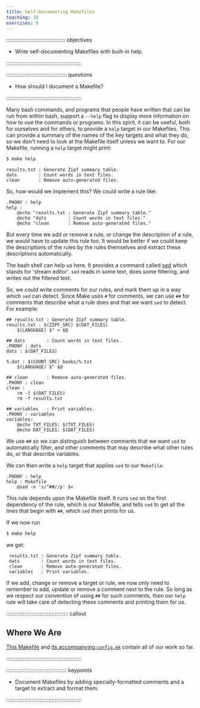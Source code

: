 ```yaml
---
title: Self-Documenting Makefiles
teaching: 10
exercises: 0
---
```


::::::::::::::::::::::::::::::::::::::: objectives

- Write self-documenting Makefiles with built-in help.

::::::::::::::::::::::::::::::::::::::::::::::::::

:::::::::::::::::::::::::::::::::::::::: questions

- How should I document a Makefile?

::::::::::::::::::::::::::::::::::::::::::::::::::

Many bash commands, and programs that people have written that can be
run from within bash, support a `--help` flag to display more
information on how to use the commands or programs. In this spirit, it
can be useful, both for ourselves and for others, to provide a `help`
target in our Makefiles. This can provide a summary of the names of
the key targets and what they do, so we don't need to look at the
Makefile itself unless we want to. For our Makefile, running a `help`
target might print:

```bash
$ make help
```

```output
results.txt : Generate Zipf summary table.
dats        : Count words in text files.
clean       : Remove auto-generated files.
```

So, how would we implement this? We could write a rule like:

```make
.PHONY : help
help :
	@echo "results.txt : Generate Zipf summary table."
	@echo "dats        : Count words in text files."
	@echo "clean       : Remove auto-generated files."
```

But every time we add or remove a rule, or change the description of a
rule, we would have to update this rule too. It would be better if we
could keep the descriptions of the rules by the rules themselves and
extract these descriptions automatically.

The bash shell can help us here. It provides a command called
[sed][sed-docs] which stands for 'stream editor'. `sed` reads in some
text, does some filtering, and writes out the filtered text.

So, we could write comments for our rules, and mark them up in a way
which `sed` can detect. Since Make uses `#` for comments, we can use
`##` for comments that describe what a rule does and that we want
`sed` to detect. For example:

```make
## results.txt : Generate Zipf summary table.
results.txt : $(ZIPF_SRC) $(DAT_FILES)
	$(LANGUAGE) $^ > $@

## dats        : Count words in text files.
.PHONY : dats
dats : $(DAT_FILES)

%.dat : $(COUNT_SRC) books/%.txt
	$(LANGUAGE) $^ $@

## clean       : Remove auto-generated files.
.PHONY : clean
clean :
	rm -f $(DAT_FILES)
	rm -f results.txt

## variables   : Print variables.
.PHONY : variables
variables:
	@echo TXT_FILES: $(TXT_FILES)
	@echo DAT_FILES: $(DAT_FILES)
```

We use `##` so we can distinguish between comments that we want `sed`
to automatically filter, and other comments that may describe what
other rules do, or that describe variables.

We can then write a `help` target that applies `sed` to our `Makefile`:

```make
.PHONY : help
help : Makefile
	@sed -n 's/^##//p' $<
```

This rule depends upon the Makefile itself. It runs `sed` on the first
dependency of the rule, which is our Makefile, and tells `sed` to get
all the lines that begin with `##`, which `sed` then prints for us.

If we now run

```bash
$ make help
```

we get:

```output
 results.txt : Generate Zipf summary table.
 dats        : Count words in text files.
 clean       : Remove auto-generated files.
 variables   : Print variables.
```

If we add, change or remove a target or rule, we now only need to
remember to add, update or remove a comment next to the rule. So long
as we respect our convention of using `##` for such comments, then our
`help` rule will take care of detecting these comments and printing
them for us.

:::::::::::::::::::::::::::::::::::::::::  callout

## Where We Are

[This Makefile](files/code/08-self-doc/Makefile)
and [its accompanying `config.mk`](files/code/08-self-doc/config.mk)
contain all of our work so far.


::::::::::::::::::::::::::::::::::::::::::::::::::

[sed-docs]: https://www.gnu.org/software/sed/


:::::::::::::::::::::::::::::::::::::::: keypoints

- Document Makefiles by adding specially-formatted comments and a target to extract and format them.

::::::::::::::::::::::::::::::::::::::::::::::::::


